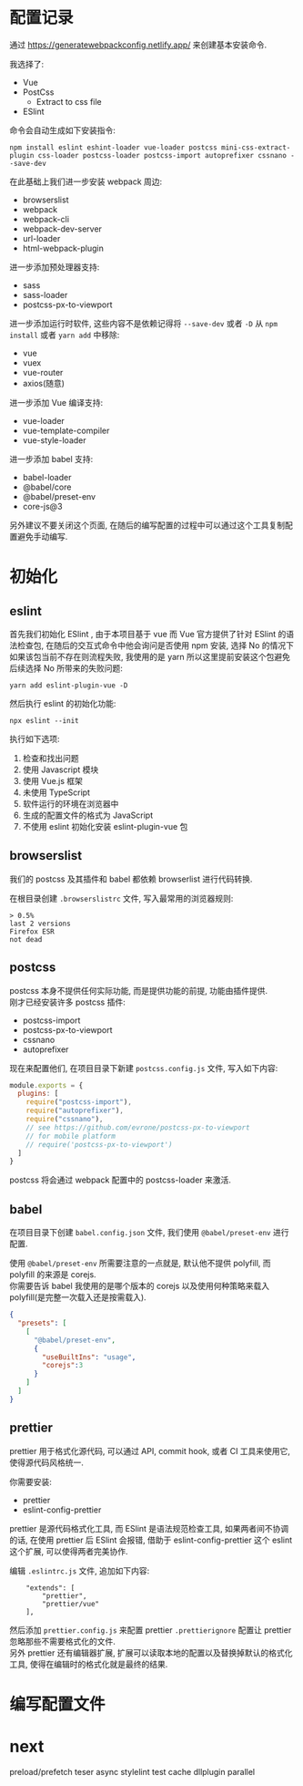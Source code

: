 # 配置记录

通过 https://generatewebpackconfig.netlify.app/ 来创建基本安装命令.

我选择了:

- Vue
- PostCss
  - Extract to css file
- ESlint

命令会自动生成如下安装指令:

```
npm install eslint eshint-loader vue-loader postcss mini-css-extract-plugin css-loader postcss-loader postcss-import autoprefixer cssnano --save-dev
```

在此基础上我们进一步安装 webpack 周边:

- browserslist
- webpack
- webpack-cli
- webpack-dev-server
- url-loader
- html-webpack-plugin

进一步添加预处理器支持:
- sass
- sass-loader
- postcss-px-to-viewport

进一步添加运行时软件, 这些内容不是依赖记得将 `--save-dev` 或者 `-D` 从 `npm install` 或者 `yarn add` 中移除:
- vue
- vuex
- vue-router
- axios(随意)

进一步添加 Vue 编译支持:
- vue-loader
- vue-template-compiler
- vue-style-loader

进一步添加 babel 支持:
- babel-loader
- @babel/core
- @babel/preset-env
- core-js@3

另外建议不要关闭这个页面, 在随后的编写配置的过程中可以通过这个工具复制配置避免手动编写.


# 初始化

## eslint

首先我们初始化 ESlint , 由于本项目基于 vue 而 Vue 官方提供了针对 ESlint 的语法检查包, 在随后的交互式命令中他会询问是否使用 npm 安装, 选择 No 的情况下如果该包当前不存在则流程失败, 我使用的是 yarn 所以这里提前安装这个包避免后续选择 No 所带来的失败问题:

```
yarn add eslint-plugin-vue -D
```

然后执行 eslint 的初始化功能:

```
npx eslint --init
```

执行如下选项:

1. 检查和找出问题
2. 使用 Javascript 模块
3. 使用 Vue.js 框架
4. 未使用 TypeScript
5. 软件运行的环境在浏览器中
6. 生成的配置文件的格式为 JavaScript
7. 不使用 eslint 初始化安装 eslint-plugin-vue 包

## browserslist

我们的 postcss 及其插件和 babel 都依赖 browserlist 进行代码转换.

在根目录创建 `.browserslistrc` 文件, 写入最常用的浏览器规则:

```
> 0.5%
last 2 versions
Firefox ESR
not dead
```

## postcss

postcss 本身不提供任何实际功能, 而是提供功能的前提, 功能由插件提供.  
刚才已经安装许多 postcss 插件:
- postcss-import
- postcss-px-to-viewport
- cssnano
- autoprefixer

现在来配置他们, 在项目目录下新建 `postcss.config.js` 文件, 写入如下内容:
```javascript
module.exports = {
  plugins: [
    require("postcss-import"),
    require("autoprefixer"),
    require("cssnano"),
    // see https://github.com/evrone/postcss-px-to-viewport
    // for mobile platform
    // require('postcss-px-to-viewport')
  ]
}
```
postcss 将会通过 webpack 配置中的 postcss-loader 来激活.

## babel

在项目目录下创建 `babel.config.json` 文件, 我们使用 `@babel/preset-env` 进行配置.

使用 `@babel/preset-env` 所需要注意的一点就是, 默认他不提供 polyfill, 而 polyfill 的来源是 corejs.  
你需要告诉 babel 我使用的是哪个版本的 corejs 以及使用何种策略来载入 polyfill(是完整一次载入还是按需载入).

```json
{
  "presets": [
    [
      "@babel/preset-env",
      {
        "useBuiltIns": "usage",
        "corejs":3
      }
    ]
  ]
}
```

## prettier

prettier 用于格式化源代码, 可以通过 API, commit hook, 或者 CI 工具来使用它, 使得源代码风格统一.

你需要安装:
- prettier
- eslint-config-prettier

prettier 是源代码格式化工具, 而 ESlint 是语法规范检查工具, 如果两者间不协调的话, 在使用 prettier 后 ESlint 会报错, 借助于 eslint-config-prettier 这个 eslint 这个扩展, 可以使得两者完美协作.

编辑 `.eslintrc.js` 文件, 追加如下内容:
```
    "extends": [
        "prettier",
        "prettier/vue"
    ],
```

然后添加 `prettier.config.js` 来配置 prettier `.prettierignore` 配置让 prettier 忽略那些不需要格式化的文件.  
另外 prettier 还有编辑器扩展, 扩展可以读取本地的配置以及替换掉默认的格式化工具, 使得在编辑时的格式化就是最终的结果.  


# 编写配置文件



# next
preload/prefetch
teser
async
stylelint
test
cache
dllplugin
parallel